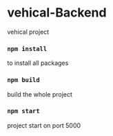 # vehical-Backend

vehical project

### `npm install`

to install all packages

### `npm build`

build the whole project

### `npm start`

project start on port 5000
